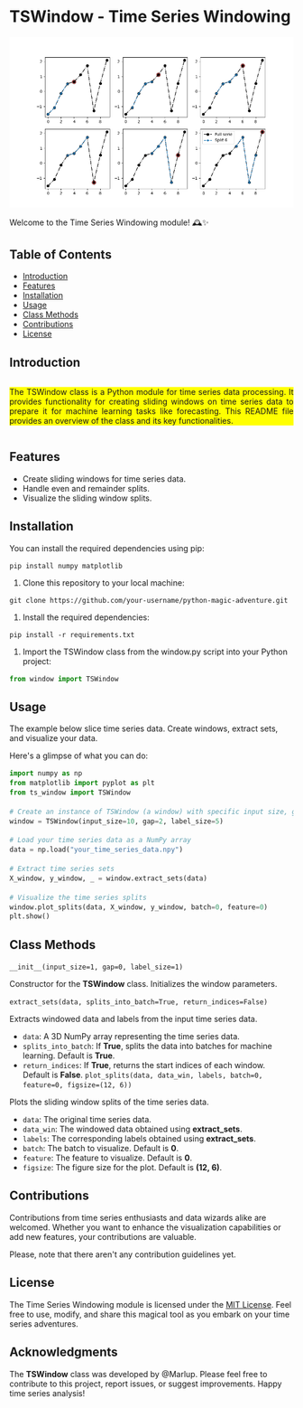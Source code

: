 # TSWindow - Time Series Windowing

![Python Magic Adventure Logo](https://github.com/Marlup/Time-series-window-resampling/blob/main/data/example-time-series-windowing.png)

Welcome to the Time Series Windowing module! 🕰✨

## Table of Contents
- [Introduction](#introduction)
- [Features](#features)
- [Installation](#installation)
- [Usage](#usage)
- [Class Methods](#class-methods)
- [Contributions](#contributions)
- [License](#license)
<!--- [Contributing](#contributing)-->

## Introduction

<p style="text-align: justify; background-color: yellow; display: inline-block;">The TSWindow class is a Python module for time series data processing. It provides functionality for creating sliding windows on time series data to prepare it for machine learning tasks like forecasting. This README file provides an overview of the class and its key functionalities.
</p>

## Features

* Create sliding windows for time series data.
* Handle even and remainder splits.
* Visualize the sliding window splits.

## Installation

You can install the required dependencies using pip:

  ```shell
  pip install numpy matplotlib
  ```

1. Clone this repository to your local machine:

  ```shell
  git clone https://github.com/your-username/python-magic-adventure.git
  ```

1. Install the required dependencies:

  ```shell
  pip install -r requirements.txt
  ```

1. Import the TSWindow class from the window.py script into your Python project:

  ```Python
  from window import TSWindow
  ```

## Usage

The example below slice time series data. Create windows, extract sets, and visualize your data.

Here's a glimpse of what you can do:

  ```Python
  import numpy as np
  from matplotlib import pyplot as plt
  from ts_window import TSWindow

  # Create an instance of TSWindow (a window) with specific input size, gap, and label size
  window = TSWindow(input_size=10, gap=2, label_size=5)

  # Load your time series data as a NumPy array
  data = np.load("your_time_series_data.npy")

  # Extract time series sets
  X_window, y_window, _ = window.extract_sets(data)
  
  # Visualize the time series splits
  window.plot_splits(data, X_window, y_window, batch=0, feature=0)
  plt.show()
  ```

## Class Methods

`__init__(input_size=1, gap=0, label_size=1)`

Constructor for the **TSWindow** class. Initializes the window parameters.

`extract_sets(data, splits_into_batch=True, return_indices=False)`

Extracts windowed data and labels from the input time series data.

* `data`: A 3D NumPy array representing the time series data.
* `splits_into_batch`: If **True**, splits the data into batches for machine learning. Default is **True**.
* `return_indices`: If **True**, returns the start indices of each window. Default is **False**.
`plot_splits(data, data_win, labels, batch=0, feature=0, figsize=(12, 6))`

Plots the sliding window splits of the time series data.

* `data`: The original time series data.
* `data_win`: The windowed data obtained using **extract_sets**.
* `labels`: The corresponding labels obtained using **extract_sets**.
* `batch`: The batch to visualize. Default is **0**.
* `feature`: The feature to visualize. Default is **0**.
* `figsize`: The figure size for the plot. Default is **(12, 6)**.

## Contributions

Contributions from time series enthusiasts and data wizards alike are welcomed. Whether you want to enhance the visualization capabilities or add new features, your contributions are valuable.

Please, note that there aren't any contribution guidelines yet.

## License

The Time Series Windowing module is licensed under the [MIT License](https://github.com/git/git-scm.com/blob/main/MIT-LICENSE.txt). Feel free to use, modify, and share this magical tool as you embark on your time series adventures.

## Acknowledgments

The **TSWindow** class was developed by @Marlup.
Please feel free to contribute to this project, report issues, or suggest improvements. Happy time series analysis!






